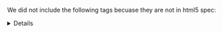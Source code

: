 We did not include the following tags becuase they are not in html5 spec:
<details>
<dialog>
<marquee>
<menu>
<menuitem>
<summary>


In our Syntax example page we did use details tag which is not yet widely supported, but given that it has a good chanse to become standard tag we used it anyway.

In our wirefram, our example is editable, but because here we are not using and js or css we decided to have static example.